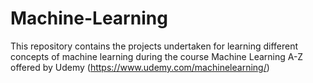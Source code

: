 # Machine-Learning
This repository contains the projects undertaken for learning different concepts of machine learning during the course Machine Learning A-Z offered by Udemy (https://www.udemy.com/machinelearning/)
